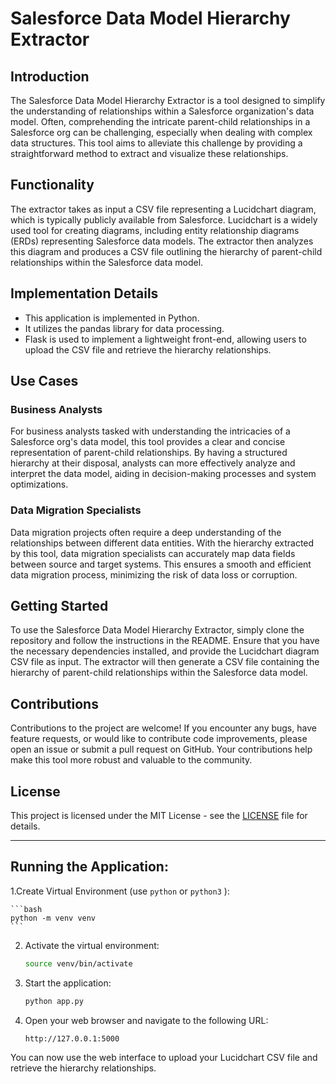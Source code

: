 
# Salesforce Data Model Hierarchy Extractor

## Introduction
The Salesforce Data Model Hierarchy Extractor is a tool designed to simplify the understanding of relationships within a Salesforce organization's data model. Often, comprehending the intricate parent-child relationships in a Salesforce org can be challenging, especially when dealing with complex data structures. This tool aims to alleviate this challenge by providing a straightforward method to extract and visualize these relationships.

## Functionality
The extractor takes as input a CSV file representing a Lucidchart diagram, which is typically publicly available from Salesforce. Lucidchart is a widely used tool for creating diagrams, including entity relationship diagrams (ERDs) representing Salesforce data models. The extractor then analyzes this diagram and produces a CSV file outlining the hierarchy of parent-child relationships within the Salesforce data model.

## Implementation Details
- This application is implemented in Python.
- It utilizes the pandas library for data processing.
- Flask is used to implement a lightweight front-end, allowing users to upload the CSV file and retrieve the hierarchy relationships.

## Use Cases
### Business Analysts
For business analysts tasked with understanding the intricacies of a Salesforce org's data model, this tool provides a clear and concise representation of parent-child relationships. By having a structured hierarchy at their disposal, analysts can more effectively analyze and interpret the data model, aiding in decision-making processes and system optimizations.

### Data Migration Specialists
Data migration projects often require a deep understanding of the relationships between different data entities. With the hierarchy extracted by this tool, data migration specialists can accurately map data fields between source and target systems. This ensures a smooth and efficient data migration process, minimizing the risk of data loss or corruption.

## Getting Started
To use the Salesforce Data Model Hierarchy Extractor, simply clone the repository and follow the instructions in the README. Ensure that you have the necessary dependencies installed, and provide the Lucidchart diagram CSV file as input. The extractor will then generate a CSV file containing the hierarchy of parent-child relationships within the Salesforce data model.

## Contributions
Contributions to the project are welcome! If you encounter any bugs, have feature requests, or would like to contribute code improvements, please open an issue or submit a pull request on GitHub. Your contributions help make this tool more robust and valuable to the community.

## License
This project is licensed under the MIT License - see the [LICENSE](LICENSE) file for details.


--------------------------------

## Running the Application:

1.Create Virtual Environment (use <code>python</code> or <code>python3</code> ):

    ```bash
    python -m venv venv
    ```
    
2. Activate the virtual environment:

    ```bash
    source venv/bin/activate
    ```

3. Start the application:

    ```bash
    python app.py
    ```

4. Open your web browser and navigate to the following URL:

    ```
    http://127.0.0.1:5000
    ```

You can now use the web interface to upload your Lucidchart CSV file and retrieve the hierarchy relationships.
